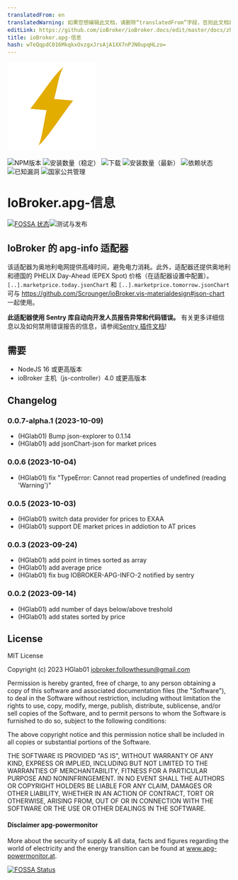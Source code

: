 ```yaml
---
translatedFrom: en
translatedWarning: 如果您想编辑此文档，请删除“translatedFrom”字段，否则此文档将再次自动翻译
editLink: https://github.com/ioBroker/ioBroker.docs/edit/master/docs/zh-cn/adapterref/iobroker.apg-info/README.md
title: ioBroker.apg-信息
hash: wTeQqpdC016MkqkxOvzgxJrsAjA1XX7nPJN0upqHLzo=
---
```

![标识](../../../en/adapterref/iobroker.apg-info/admin/apg-info.png)

![NPM版本](http://img.shields.io/npm/v/iobroker.apg-info.svg)
![安装数量（稳定）](http://iobroker.live/badges/apg-info-stable.svg)
![下载](https://img.shields.io/npm/dm/iobroker.apg-info.svg)
![安装数量（最新）](http://iobroker.live/badges/apg-info-installed.svg)
![依赖状态](https://img.shields.io/librariesio/release/npm/iobroker.apg-info)
![已知漏洞](https://snyk.io/test/github/HGlab01/ioBroker.apg-info/badge.svg)
![国家公共管理](https://nodei.co/npm/iobroker.apg-info.png?downloads=true)

# IoBroker.apg-信息
[![FOSSA 状态](https://app.fossa.com/api/projects/git%2Bgithub.com%2FHGlab01%2FioBroker.apg-info.svg?type=shield)](https://app.fossa.com/projects/git%2Bgithub.com%2FHGlab01%2FioBroker.apg-info?ref=badge_shield)![测试与发布](https://github.com/HGlab01/ioBroker.apg-info/workflows/Test%20and%20Release/badge.svg)

## IoBroker 的 apg-info 适配器
该适配器为奥地利电网提供高峰时间，避免电力消耗。此外，适配器还提供奥地利和德国的 PHELIX Day-Ahead (EPEX Spot) 价格（在适配器设置中配置）。<br> `[..].marketprice.today.jsonChart` 和 `[..].marketprice.tomorrow.jsonChart` 可与 https://github.com/Scrounger/ioBroker.vis-materialdesign#json-chart 一起使用。

**此适配器使用 Sentry 库自动向开发人员报告异常和代码错误。** 有关更多详细信息以及如何禁用错误报告的信息，请参阅[Sentry 插件文档](https://github.com/ioBroker/plugin-sentry#plugin-sentry)!

## 需要
* NodeJS 16 或更高版本
* ioBroker 主机（js-controller）4.0 或更高版本

## Changelog
<!--
    Placeholder for the next version (at the beginning of the line):
    ### __WORK IN PROGRESS__
-->
### 0.0.7-alpha.1 (2023-10-09)
* (HGlab01) Bump json-explorer to 0.1.14
* (HGlab01) add jsonChart-json for market prices

### 0.0.6 (2023-10-04)
* (HGlab01) fix "TypeError: Cannot read properties of undefined (reading 'Warning')"

### 0.0.5 (2023-10-03)
* (HGlab01) switch data provider for prices to EXAA
* (HGlab01) support DE market prices in addiotion to AT prices

### 0.0.3 (2023-09-24)
* (HGlab01) add point in times sorted as array
* (HGlab01) add average price
* (HGlab01) fix bug IOBROKER-APG-INFO-2 notified by sentry

### 0.0.2 (2023-09-14)
* (HGlab01) add number of days below/above treshold
* (HGlab01) add states sorted by price

## License
MIT License

Copyright (c) 2023 HGlab01 <iobroker.followthesun@gmail.com>

Permission is hereby granted, free of charge, to any person obtaining a copy
of this software and associated documentation files (the "Software"), to deal
in the Software without restriction, including without limitation the rights
to use, copy, modify, merge, publish, distribute, sublicense, and/or sell
copies of the Software, and to permit persons to whom the Software is
furnished to do so, subject to the following conditions:

The above copyright notice and this permission notice shall be included in all
copies or substantial portions of the Software.

THE SOFTWARE IS PROVIDED "AS IS", WITHOUT WARRANTY OF ANY KIND, EXPRESS OR
IMPLIED, INCLUDING BUT NOT LIMITED TO THE WARRANTIES OF MERCHANTABILITY,
FITNESS FOR A PARTICULAR PURPOSE AND NONINFRINGEMENT. IN NO EVENT SHALL THE
AUTHORS OR COPYRIGHT HOLDERS BE LIABLE FOR ANY CLAIM, DAMAGES OR OTHER
LIABILITY, WHETHER IN AN ACTION OF CONTRACT, TORT OR OTHERWISE, ARISING FROM,
OUT OF OR IN CONNECTION WITH THE SOFTWARE OR THE USE OR OTHER DEALINGS IN THE
SOFTWARE.

#### Disclaimer apg-powermonitor
More about the security of supply & all data, facts and figures regarding the world of electricity and the energy transition can be found at www.apg-powermonitor.at.


[![FOSSA Status](https://app.fossa.com/api/projects/git%2Bgithub.com%2FHGlab01%2FioBroker.apg-info.svg?type=large)](https://app.fossa.com/projects/git%2Bgithub.com%2FHGlab01%2FioBroker.apg-info?ref=badge_large)